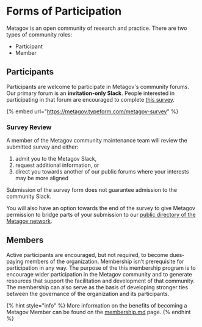 # Forms of Participation



Metagov is an open community of research and practice. There are two types of community roles:&#x20;

* Participant&#x20;
* Member

## Participants

Participants are welcome to participate in Metagov's community forums. Our primary forum is an **invitation-only Slack**. People interested in participating in that forum are encouraged to complete [this survey](https://metagov.typeform.com/metagov-survey).&#x20;

{% embed url="https://metagov.typeform.com/metagov-survey" %}

### Survey Review

A member of the Metagov community maintenance team will review the submitted survey and either:

1. admit you to the Metagov Slack,
2. request additional information, or
3. direct you towards another of our public forums where your interests may be more aligned

Submission of the survey form does not guarantee admission to the community Slack.

You will also have an option towards the end of the survey to give Metagov permission to bridge parts of your submission to our [public directory of the Metagov network](https://metagov.pubpub.org/directory).

## Members

Active participants are encouraged, but not required, to become dues-paying members of the organization. Membership isn’t prerequisite for participation in any way. The purpose of the this membership program is to encourage wider participation in the Metagov community and to generate resources that support the facilitation and development of that community. The membership can also serve as the basis of developing stronger ties between the governance of the organization and its participants.

{% hint style="info" %}
More information on the benefits of becoming a Metagov Member can be found on the [membership.md](membership.md "mention") page.
{% endhint %}
